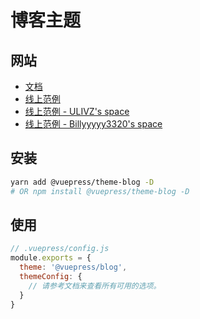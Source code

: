 # 博客主题

## 网站

- [文档](https://vuepress-theme-blog.ulivz.com)
- [线上范例](https://example.vuepress-theme-blog.ulivz.com/)
- [线上范例 - ULIVZ's space](https://ulivz.com/)
- [线上范例 - Billyyyyy3320's space](https://billyyyyy3320.com/)

## 安装

```bash
yarn add @vuepress/theme-blog -D
# OR npm install @vuepress/theme-blog -D
```

## 使用

```js
// .vuepress/config.js
module.exports = {
  theme: '@vuepress/blog',
  themeConfig: {
    // 请参考文档来查看所有可用的选项。
  }
}
```

